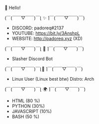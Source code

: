👋 Hello!


(￣(￣￣▽￣￣)￣⌊ ✨ ⌉￣(￣￣▽￣￣)￣)

- DISCORD: padoreq#2137
- YOUTUBE: https://bit.ly/3AnshpL
- WEBSITE: http://padoreq.xyz (XD)





(￣(￣￣▽￣￣)￣⌊ 💎 ⌉￣(￣￣▽￣￣)￣)

- Slasher Discord Bot




(￣(￣￣▽￣￣)￣⌊🐧 ⌉￣(￣￣▽￣￣)￣)

- Linux User (Linux best btw) Distro: Arch



(￣(￣￣▽￣￣)￣⌊ 🌍 ⌉￣(￣￣▽￣￣)￣)

- HTML (80 %)
- PYTHON (30%)
- JAVASCRIPT (10%)
- BASH (50 %)











